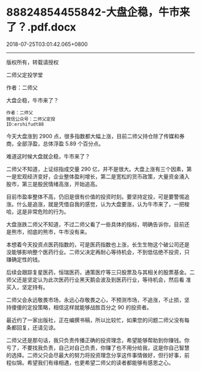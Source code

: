 # 88824854455842-大盘企稳，牛市来了？.pdf.docx

2018-07-25T03:01:42.065+0800

----

版权所有，转载请授权

二师父定投学堂

作者：二师父

大盘企稳，牛市来了？ 

	作者：二师父   
	微信公众号：二师父定投   
	ID:ershifudt88   
今天大盘涨到 2900 点，很多指数都大幅上涨，目前二师父持仓除了传媒和券商，全部浮盈，总体浮盈 5\.89 个百分点。 

难道这时候大盘就企稳，牛市来了？ 

二师父不知道，上证综指成交量 290 亿，并不是很大。大盘上涨有三个因素，第 一是宏观经济变好，企业整体盈利增长，第二是宽松的货币政策，大量资金涌入 股市，第三是股民情绪高涨，开始追高。 

目前市盈率整体不高，仍旧是很有价值的投资时刻。要坚持定投，可是要警惕追 涨。什么是追涨，就是凭借自我的感觉，认为大盘要涨，认为牛市来了，一把梭 哈，这是非常危险的行为。 

大盘涨跌二师父不知道，不过二师父看了一些具体的指标，明确告诉你，目前还 是熊市，彻底的熊市，牛市没有来。 

本想着今天投资点医药指数的，可是医药指数也上涨，长生生物这个破公司还是 没能够影响整个医药行业。二师父决定再耐心等待机会，不到低估绝不投资，只 赚确定性的钱。 

后续会跟踪复星医药，恒瑞医药，通策医疗等三只股票及与其相关的股票基金。二师父还是坚定认为此次医药行业黑天鹅会波及到医药行业，等待机会，然后看 准买入，坚定持有。 

二师父会永远敬畏市场，永远心存敬畏之心，不预测市场，不追涨，不止损，坚 持傻傻的定投策略，相信这样就能够战胜百分之 90 的投资者。 

最近约了一家出版社，正在编撰书稿，所以比较忙，如果您的问题二师父没有每 条都回复，还请见谅。 

二师父还是那句话，我只负责传播正确的投资理念，希望能够帮助到你赚钱。你 亏了，不要找我负责，自己对自己负责，你赚了也不用分给我，这是你自己智慧 的选择。二师父只会尽最大的努力将投资理念分享这件事情做好，但行好事，前 程似锦。希望我们有缘相遇，也更希望二师父的读者都能够有感恩之心。 

